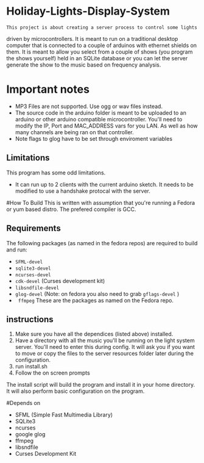 # Holiday-Lights-Display-System

	This project is about creating a server process to control some lights
driven by microcontrollers. It is meant to run on a traditional desktop computer
that is connected to a couple of arduinos with ethernet shields on them. It is
meant to allow you select from a couple of shows (you program the shows
yourself) held in an SQLite database or you can let the server generate the show
to the music based on frequency analysis.

# Important notes
* MP3 Files are not supported. Use ogg or wav files instead.
* The source code in the arduino folder is meant to be uploaded to an arduino or
other arduino compatible microcontroller. You'll need to modify the IP, Port
and MAC_ADDRESS vars for you LAN. As well as how many channels are being ran on
that controller.
* Note flags to glog have to be set through enviroment variables

## Limitations ##
This program has some odd limitations.
* It can run up to 2 clients with the current arduino sketch. It needs to be
modified to use a handshake protocal with the server.

#How To Build
This is written with assumption that you're running a Fedora or yum based distro.
The prefered compiler is GCC.

## Requirements
The following packages (as named in the fedora repos) are required to build
and run:
* `SFML-devel`
* `sqlite3-devel`
* `ncurses-devel`
* `cdk-devel` (Curses development kit)
* `libsndfile-devel`
* `glog-devel` (Note: on fedora you also need to grab `gflags-devel` )
* ` ffmpeg`
These are the packages as named on the Fedora repo.

## instructions
1. Make sure you have all the dependices (listed above) installed.
2. Have a directory with all the music you'll be running on the light system
server. You'll need to enter this during config.
It will ask you if you want to move or copy the files to the server 
resources folder later during the configuration.
3. run install.sh
4. Follow the on screen prompts

The install script will build the program and install it in your home directory.
It will also perform basic configuration on the program.

#Depends on
* SFML (Simple Fast Multimedia Library)
* SQLite3
* ncurses
* google glog
* ffmpeg
* libsndfile 
* Curses Development Kit
